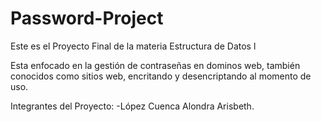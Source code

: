 # Password-Project
Este es el Proyecto Final de la materia Estructura de Datos l

Esta enfocado en la gestión de contraseñas en dominos web, también conocidos como sitios web, encritando y desencriptando al momento de uso.

Integrantes del Proyecto:
-López Cuenca Alondra Arisbeth.
